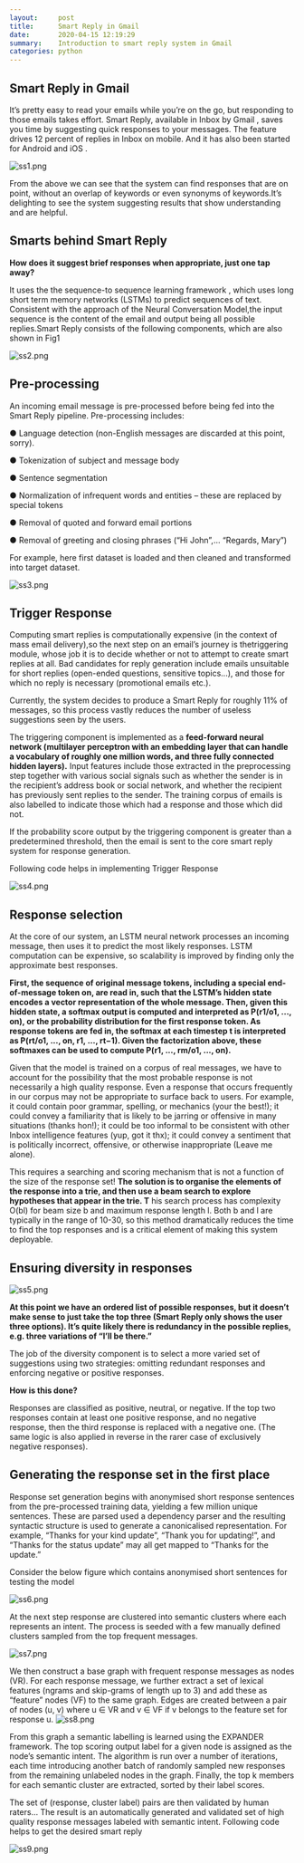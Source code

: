 ```yaml
---
layout:     post
title:      Smart Reply in Gmail
date:       2020-04-15 12:19:29
summary:    Introduction to smart reply system in Gmail
categories: python
---
```


## Smart Reply in Gmail

It’s pretty easy to read your emails while you’re on the go, but responding to those emails takes effort. Smart Reply, 
​available in Inbox by Gmail , saves you time by suggesting quick responses to your messages. The feature drives 12 percent 
of replies in Inbox on mobile. And it has also been started for Android and iOS .

![ss1.png](https://github.com/djinit-ai/djinit-ai.github.io/images/ss1.png)


From the above we can see that the system can find responses that are on point, without an overlap of keywords or even 
synonyms of keywords.It’s delighting to see the system suggesting results that show understanding and are helpful.


## Smarts behind Smart Reply


**How does it suggest brief responses when appropriate, just one tap away?**


It uses the the sequence-to sequence learning framework , which uses long short term memory networks (LSTMs) to predict sequences of text. Consistent with the approach of the Neural Conversation Model,the input sequence is the content of the email and output being all possible replies.Smart Reply consists of the following components, which are also shown in Fig1



![ss2.png](https://github.com/djinit-ai/djinit-ai.github.io/images/ss2.png)

## Pre-processing


An incoming email message is pre-processed before being fed into the Smart Reply pipeline. Pre-processing includes:


● Language detection (non-English messages are discarded at this point, sorry).

● Tokenization of subject and message body

● Sentence segmentation
 
● Normalization of infrequent words and entities – these are replaced by special tokens

● Removal of quoted and forward email portions

● Removal of greeting and closing phrases (“Hi John”,... “Regards, Mary”)

For example, here first dataset is loaded and then cleaned and transformed into target dataset.

![ss3.png](https://github.com/djinit-ai/djinit-ai.github.io/images/ss3.png)

## Trigger Response


Computing smart replies is computationally expensive (in the context of mass email delivery),so the next step on an email’s journey is the ​triggering module, whose job it is to decide whether or not to attempt to create smart replies at all. Bad candidates for reply generation include emails unsuitable for ​short replies (open-ended questions, sensitive topics...), and those for which ​no reply is necessary (promotional emails etc.).

Currently, the system decides to produce a Smart Reply for roughly 11% of messages, so this process vastly reduces the number of useless suggestions seen by the users.

The triggering component is implemented as a **feed-forward neural network (multilayer perceptron with an embedding layer that can handle a vocabulary of roughly one million words, and three fully connected hidden layers).** Input features include those extracted in the preprocessing step together with various social signals such as whether the sender is in the recipient’s address book or social network, and whether the recipient has previously sent replies to the sender. The training corpus of emails is also labelled to indicate those which had a response and those which did not.

If the probability score output by the triggering component is greater than a predetermined threshold, then the email is sent to the core smart reply system for response generation.

Following code helps in implementing Trigger Response

![ss4.png](https://github.com/djinit-ai/djinit-ai.github.io/images/ss4.png)

## Response selection


At the core of our system, an LSTM neural network processes an incoming message, then uses it to predict the most likely responses. LSTM computation can be expensive, so scalability is improved by finding only the approximate best responses.

**First, the sequence of original message tokens, including a special end-of-message token on, are read in, such that the LSTM’s hidden state encodes a vector representation of the whole
message. Then, given this hidden state, a softmax output is computed and interpreted as P(r1/o1, ..., on), or the probability distribution for the first response token. As response tokens are fed in, the softmax at each timestep t is interpreted as P(rt/o1, ..., on, r1, ..., rt−1). Given the factorization above, these softmaxes can be used to compute P(r1, ..., rm/o1, ..., on).**

Given that the model is trained on a corpus of real messages, we have to account for the possibility that the most probable response is not necessarily a high quality response. Even a response that occurs frequently in our corpus may not be appropriate to surface back to users. For example, it could contain poor grammar, spelling, or mechanics (your the best!); it could convey a familiarity that is likely to be jarring or offensive in many situations (thanks hon!); it could be too informal to be consistent with other Inbox intelligence features (yup, got it thx); it could convey a sentiment that is politically incorrect, offensive, or otherwise inappropriate (Leave me alone).

This requires a searching and scoring mechanism that is not a function of the size of the response set! **The solution is to organise the elements of the response into a trie, and then use a beam search to explore hypotheses that appear in the trie. T** his search process has complexity O(bl) for beam size b and maximum response length l. Both b and l are typically in the range of 10-30, so this method dramatically reduces the time to find the top responses and is a critical element of making this system deployable.

## Ensuring diversity in responses

![ss5.png](https://github.com/djinit-ai/djinit-ai.github.io/images/ss5.png)

**At this point we have an ordered list of possible responses, but it doesn’t make sense to just take the top three (Smart Reply only shows the user three options). It’s quite likely there is redundancy in the possible replies, e.g. three variations of “I’ll be there.”**

The job of the diversity component is to select a more varied set of suggestions using two strategies: omitting redundant responses and enforcing negative or positive responses.

**How is this done?**

Responses are classified as positive, neutral, or negative. If the top two responses contain at least one positive response, and no negative response, then the third response is replaced with a negative one. (The same logic is also applied in reverse in the rarer case of exclusively negative responses).

## Generating the response set in the first place

Response set generation begins with anonymised short response sentences from the pre-processed training data, yielding a few million unique sentences. These are parsed used a dependency parser and the resulting syntactic structure is used to generate a canonicalised representation. For example, “Thanks for your kind update”, “Thank you for updating!”, and “Thanks for the status update” may all get mapped to “Thanks for the update.”

Consider the below figure which contains anonymised short sentences for testing the model

![ss6.png](https://github.com/djinit-ai/djinit-ai.github.io/images/ss6.png)

At the next step response are clustered into semantic clusters where each represents an intent. The process is seeded with a few manually defined clusters sampled from the top frequent messages.

![ss7.png](https://github.com/djinit-ai/djinit-ai.github.io/images/ss7.png)

We then construct a base graph with frequent response messages as nodes (VR). For each response message, we further extract a set of lexical features (ngrams and skip-grams of length up to 3) and add these as “feature” nodes (VF) to the same graph. Edges are created between a pair of nodes (u, v) where u ∈ VR and v ∈ VF if v belongs to the feature set for response u.
![ss8.png](https://github.com/djinit-ai/djinit-ai.github.io/images/ss8.png)

From this graph a semantic labelling is learned using the EXPANDER framework. The top scoring output label for a given node is assigned as the node’s semantic intent. The algorithm is run over a number of iterations, each time introducing another batch of randomly sampled new responses from the remaining unlabeled nodes in the graph. Finally, the top ​k members for each semantic cluster are extracted, sorted by their label scores.

The set of (response, cluster label) pairs are then validated by human raters... The result is an automatically generated and validated set of high quality response messages labeled with semantic intent.
Following code helps to get the desired smart reply

![ss9.png](https://github.com/djinit-ai/djinit-ai.github.io/images/ss9.png)
